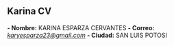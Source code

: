 ## Karina CV

**- Nombre:** KARINA ESPARZA CERVANTES
**- Correo:** _[karyesparza23@gmail.com](mailto:karyesparza23@gmail.com)_
**- Ciudad:** SAN LUIS POTOSI